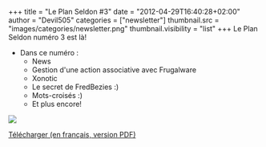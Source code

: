 +++
title = "Le Plan Seldon #3"
date = "2012-04-29T16:40:28+02:00"
author = "Devil505"
categories = ["newsletter"]
thumbnail.src = "images/categories/newsletter.png"
thumbnail.visibility = "list"
+++
Le Plan Seldon numéro 3 est là!  

* Dans ce numéro :
	+ News
	+ Gestion d'une action associative avec Frugalware
	+ Xonotic
	+ Le secret de FredBezies :)
	+ Mots-croisés :)
	+ Et plus encore!

  


![](http://ftp.frugalware.org/pub/other/theseldonplan/preview03fr.png)
  

[Télécharger (en français, version PDF)](http://ftp.frugalware.org/pub/other/theseldonplan/theseldonplan_03fr.pdf)  

